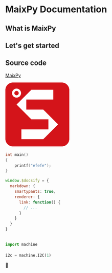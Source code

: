 MaixPy Documentation 
======

## What is MaixPy


## Let's get started


## Source code

[MaixPy](https://github.com/sipeed/MaixPy)


![Sipeed](assets/icon_sipeed.png)

```c
int main()
{
    printf("efefe");
}

```


```js
window.$docsify = {
  markdown: {
    smartypants: true,
    renderer: {
      link: function() {
        // ...
      }
    }
  }
}
```

```python

import machine

i2c = machine.I2C(1)
```


:100:
